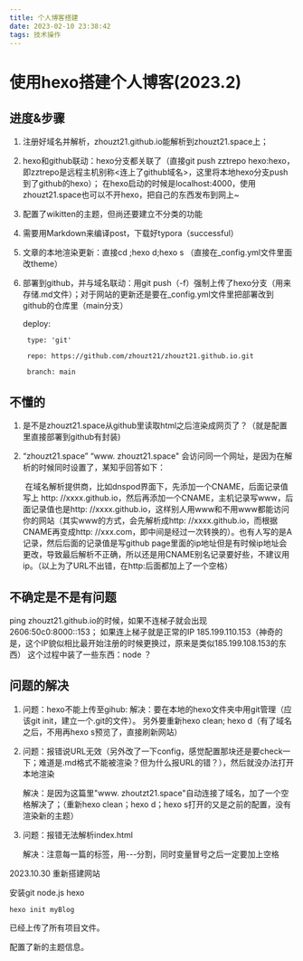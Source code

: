 ```yaml
---
title: 个人博客搭建
date: 2023-02-10 23:38:42
tags: 技术操作
---
```


# 使用hexo搭建个人博客(2023.2)
## 进度&步骤

1. 注册好域名并解析，zhouzt21.github.io能解析到zhouzt21.space上；

2. hexo和github联动：hexo分支都关联了（直接git push zztrepo hexo:hexo，即zztrepo是远程主机别称<连上了github域名>，这里将本地hexo分支push到了github的hexo）；
   在hexo启动的时候是localhost:4000，使用zhouzt21.space也可以不开hexo，把自己的东西发布到网上~

3. 配置了wikitten的主题，但尚还要建立不分类的功能

4. 需要用Markdown来编译post，下载好typora（successful）

5. 文章的本地渲染更新：直接cd ;hexo d;hexo s （直接在_config.yml文件里面改theme）

6. 部署到github，并与域名联动：用git push（-f）强制上传了hexo分支（用来存储.md文件）；对于网站的更新还是要在_config.yml文件里把部署改到github的仓库里（main分支）

   deploy:

    	type: 'git'
    	
    	repo: https://github.com/zhouzt21/zhouzt21.github.io.git
    	
    	branch: main

## 不懂的

1. 是不是zhouzt21.space从github里读取html之后渲染成网页了？（就是配置里直接部署到github有封装)

4. “zhouzt21.space” “www. zhouzt21.space" 会访问同一个网址，是因为在解析的时候同时设置了，某知乎回答如下：

   ​	在域名解析提供商，比如dnspod界面下，先添加一个CNAME，后面记录值写上 http: //xxxx.github.io，然后再添加一个CNAME，主机记录写www，后面记录值也是http: //xxxx.github.io，这样别人用www和不用www都能访问你的网站（其实www的方式，会先解析成http: //xxxx.github.io，而根据CNAME再变成http: //xxx.com，即中间是经过一次转换的）。也有人写的是A记录，然后后面的记录值是写github page里面的ip地址但是有时候ip地址会更改，导致最后解析不正确，所以还是用CNAME别名记录要好些，不建议用ip。（以上为了URL不出错，在http:后面都加上了一个空格）

## 不确定是不是有问题
ping zhouzt21.github.io的时候，如果不连梯子就会出现2606:50c0:8000::153；
如果连上梯子就是正常的IP 185.199.110.153（神奇的是，这个IP貌似相比最开始注册的时候更换过，原来是类似185.199.108.153的东西）
这个过程中装了一些东西：node ？

## 问题的解决
1. 问题：hexo不能上传至gihub:
   解决：要在本地的hexo文件夹中用git管理（应该git init，建立一个.git的文件）。
   另外要重新hexo clean; hexo d（有了域名之后，不用再hexo s预览了，直接刷新网站）

2. 问题：报错说URL无效（另外改了一下config，感觉配置那块还是要check一下；难道是.md格式不能被渲染？但为什么报URL的错？），然后就没办法打开本地渲染

   解决：是因为这篇里"www. zhoutzt21.space"自动连接了域名，加了一个空格解决了；（重新hexo clean；hexo d；hexo s打开的又是之前的配置，没有渲染新的主题）

3. 问题：报错无法解析index.html

   解决：注意每一篇的标签，用---分割，同时变量冒号之后一定要加上空格


2023.10.30 重新搭建网站

安装git   node.js  hexo

```text
hexo init myBlog
```

已经上传了所有项目文件。

配置了新的主题信息。